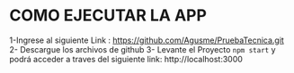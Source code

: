 # COMO EJECUTAR LA APP 
 
1-Ingrese al siguiente Link : https://github.com/Agusme/PruebaTecnica.git
2- Descargue los archivos de github
3- Levante el Proyecto `npm start` y podrá acceder a traves del siguiente link: 
http://localhost:3000
